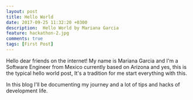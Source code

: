 ```yaml
---
layout: post
title: Hello World
date: 2017-09-25 11:32:20 +0300
description:  Hello World by Mariana Garcia
feature: hackathon-2.jpg
comments: true
tags: [First Post]
---
```

Hello dear friends on the internet! My name is Mariana Garcia and I'm a Software Engineer from Mexico currently based on Arizona and yes, this is the typical hello world post, It's a tradition for me start everything with this.

In this blog I'll be documenting my journey and a lot of tips and hacks of development life.
